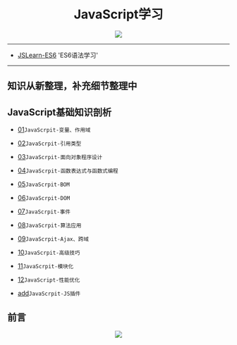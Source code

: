 <h1 align="center">JavaScript学习</h1>
<p align="center"><img src="https://timgsa.baidu.com/timg?image&quality=80&size=b9999_10000&sec=1498542774866&di=ed28b6b90c4be001acda441377113f2e&imgtype=0&src=http%3A%2F%2F7xkvof.com2.z0.glb.qiniucdn.com%2Farticle%2F79tvzE5PHyLClhki4Gbv.jpg" /></p>

---

* [JSLearn-ES6](https://github.com/TYRMars/JSLearn-ES6) 'ES6语法学习'

---

## 知识从新整理，补充细节整理中

## JavaScript基础知识剖析

* [01](https://github.com/TYRMars/JSLearn/tree/master/01)`JavaScrpit-变量、作用域`

* [02](https://github.com/TYRMars/JSLearn/tree/master/02)`JavaScrpit-引用类型`

* [03](https://github.com/TYRMars/JSLearn/tree/master/03)`JavaScrpit-面向对象程序设计`

* [04](https://github.com/TYRMars/JSLearn/tree/master/04)`JavaScrpit-函数表达式与函数式编程`

* [05](https://github.com/TYRMars/JSLearn/tree/master/05)`JavaScrpit-BOM`

* [06](https://github.com/TYRMars/JSLearn/tree/master/06)`JavaScrpit-DOM`

* [07](https://github.com/TYRMars/JSLearn/tree/master/07)`JavaScrpit-事件`

* [08](https://github.com/TYRMars/JSLearn/tree/master/08)`JavaScrpit-算法应用`

* [09](https://github.com/TYRMars/JSLearn/tree/master/09)`JavaScrpit-Ajax、跨域`

* [10](https://github.com/TYRMars/JSLearn/tree/master/10)`JavaScrpit-高级技巧`

* [11](https://github.com/TYRMars/JSLearn/tree/master/11)`JavaScrpit-模块化`

* [12](https://github.com/TYRMars/JSLearn/tree/master/12)`JavaScript-性能优化`

* [add](https://github.com/TYRMars/JSLearn/tree/master/MyIDEA)`JavaScrpit-JS插件`

## 前言

<p align="center"><img src="http://img.tvmao.com/stills/movie/190/310/b/L7KsW7OtLR=.jpg" /></p>
